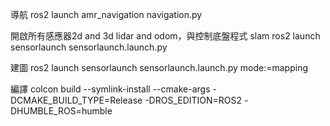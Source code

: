 導航
ros2 launch amr_navigation navigation.py

 開啟所有感應器2d and 3d lidar and odom，與控制底盤程式 slam
ros2 launch sensorlaunch sensorlaunch.launch.py

建圖
ros2 launch sensorlaunch sensorlaunch.launch.py mode:=mapping

編譯
colcon build --symlink-install --cmake-args -DCMAKE_BUILD_TYPE=Release -DROS_EDITION=ROS2 -DHUMBLE_ROS=humble


